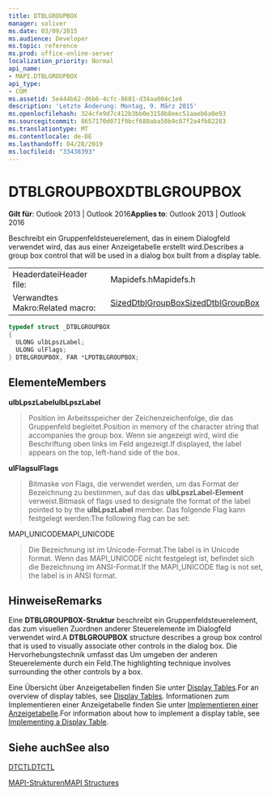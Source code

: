 ```yaml
---
title: DTBLGROUPBOX
manager: soliver
ms.date: 03/09/2015
ms.audience: Developer
ms.topic: reference
ms.prod: office-online-server
localization_priority: Normal
api_name:
- MAPI.DTBLGROUPBOX
api_type:
- COM
ms.assetid: 5e444b62-d6b6-4cfc-8601-d34aa004c1e6
description: 'Letzte Änderung: Montag, 9. März 2015'
ms.openlocfilehash: 324cfe9d7c412b3bb0e3150b8eec51aaeb6a0e93
ms.sourcegitcommit: 8657170d071f9bcf680aba50b9c07f2a4fb82283
ms.translationtype: MT
ms.contentlocale: de-DE
ms.lasthandoff: 04/28/2019
ms.locfileid: "33438393"
---
```

# <a name="dtblgroupbox"></a><span data-ttu-id="f2ad8-103">DTBLGROUPBOX</span><span class="sxs-lookup"><span data-stu-id="f2ad8-103">DTBLGROUPBOX</span></span>

  
  
<span data-ttu-id="f2ad8-104">**Gilt für**: Outlook 2013 | Outlook 2016</span><span class="sxs-lookup"><span data-stu-id="f2ad8-104">**Applies to**: Outlook 2013 | Outlook 2016</span></span> 
  
<span data-ttu-id="f2ad8-105">Beschreibt ein Gruppenfeldsteuerelement, das in einem Dialogfeld verwendet wird, das aus einer Anzeigetabelle erstellt wird.</span><span class="sxs-lookup"><span data-stu-id="f2ad8-105">Describes a group box control that will be used in a dialog box built from a display table.</span></span>
  
|||
|:-----|:-----|
|<span data-ttu-id="f2ad8-106">Headerdatei</span><span class="sxs-lookup"><span data-stu-id="f2ad8-106">Header file:</span></span>  <br/> |<span data-ttu-id="f2ad8-107">Mapidefs.h</span><span class="sxs-lookup"><span data-stu-id="f2ad8-107">Mapidefs.h</span></span>  <br/> |
|<span data-ttu-id="f2ad8-108">Verwandtes Makro:</span><span class="sxs-lookup"><span data-stu-id="f2ad8-108">Related macro:</span></span>  <br/> |[<span data-ttu-id="f2ad8-109">SizedDtblGroupBox</span><span class="sxs-lookup"><span data-stu-id="f2ad8-109">SizedDtblGroupBox</span></span>](sizeddtblgroupbox.md) <br/> |
   
```cpp
typedef struct _DTBLGROUPBOX
{
  ULONG ulbLpszLabel;
  ULONG ulFlags;
} DTBLGROUPBOX, FAR *LPDTBLGROUPBOX;

```

## <a name="members"></a><span data-ttu-id="f2ad8-110">Elemente</span><span class="sxs-lookup"><span data-stu-id="f2ad8-110">Members</span></span>

 <span data-ttu-id="f2ad8-111">**ulbLpszLabel**</span><span class="sxs-lookup"><span data-stu-id="f2ad8-111">**ulbLpszLabel**</span></span>
  
> <span data-ttu-id="f2ad8-112">Position im Arbeitsspeicher der Zeichenzeichenfolge, die das Gruppenfeld begleitet.</span><span class="sxs-lookup"><span data-stu-id="f2ad8-112">Position in memory of the character string that accompanies the group box.</span></span> <span data-ttu-id="f2ad8-113">Wenn sie angezeigt wird, wird die Beschriftung oben links im Feld angezeigt.</span><span class="sxs-lookup"><span data-stu-id="f2ad8-113">If displayed, the label appears on the top, left-hand side of the box.</span></span>
    
 <span data-ttu-id="f2ad8-114">**ulFlags**</span><span class="sxs-lookup"><span data-stu-id="f2ad8-114">**ulFlags**</span></span>
  
> <span data-ttu-id="f2ad8-115">Bitmaske von Flags, die verwendet werden, um das Format der Bezeichnung zu bestimmen, auf das das **ulbLpszLabel-Element** verweist.</span><span class="sxs-lookup"><span data-stu-id="f2ad8-115">Bitmask of flags used to designate the format of the label pointed to by the **ulbLpszLabel** member.</span></span> <span data-ttu-id="f2ad8-116">Das folgende Flag kann festgelegt werden:</span><span class="sxs-lookup"><span data-stu-id="f2ad8-116">The following flag can be set:</span></span> 
    
<span data-ttu-id="f2ad8-117">MAPI_UNICODE</span><span class="sxs-lookup"><span data-stu-id="f2ad8-117">MAPI_UNICODE</span></span> 
  
> <span data-ttu-id="f2ad8-118">Die Bezeichnung ist im Unicode-Format.</span><span class="sxs-lookup"><span data-stu-id="f2ad8-118">The label is in Unicode format.</span></span> <span data-ttu-id="f2ad8-119">Wenn das MAPI_UNICODE nicht festgelegt ist, befindet sich die Bezeichnung im ANSI-Format.</span><span class="sxs-lookup"><span data-stu-id="f2ad8-119">If the MAPI_UNICODE flag is not set, the label is in ANSI format.</span></span>
    
## <a name="remarks"></a><span data-ttu-id="f2ad8-120">Hinweise</span><span class="sxs-lookup"><span data-stu-id="f2ad8-120">Remarks</span></span>

<span data-ttu-id="f2ad8-121">Eine **DTBLGROUPBOX-Struktur** beschreibt ein Gruppenfeldsteuerelement, das zum visuellen Zuordnen anderer Steuerelemente im Dialogfeld verwendet wird.</span><span class="sxs-lookup"><span data-stu-id="f2ad8-121">A **DTBLGROUPBOX** structure describes a group box control that is used to visually associate other controls in the dialog box.</span></span> <span data-ttu-id="f2ad8-122">Die Hervorhebungstechnik umfasst das Um umgeben der anderen Steuerelemente durch ein Feld.</span><span class="sxs-lookup"><span data-stu-id="f2ad8-122">The highlighting technique involves surrounding the other controls by a box.</span></span> 
  
<span data-ttu-id="f2ad8-123">Eine Übersicht über Anzeigetabellen finden Sie unter [Display Tables](display-tables.md).</span><span class="sxs-lookup"><span data-stu-id="f2ad8-123">For an overview of display tables, see [Display Tables](display-tables.md).</span></span> <span data-ttu-id="f2ad8-124">Informationen zum Implementieren einer Anzeigetabelle finden Sie unter [Implementieren einer Anzeigetabelle](display-table-implementation.md).</span><span class="sxs-lookup"><span data-stu-id="f2ad8-124">For information about how to implement a display table, see [Implementing a Display Table](display-table-implementation.md).</span></span>
  
## <a name="see-also"></a><span data-ttu-id="f2ad8-125">Siehe auch</span><span class="sxs-lookup"><span data-stu-id="f2ad8-125">See also</span></span>



[<span data-ttu-id="f2ad8-126">DTCTL</span><span class="sxs-lookup"><span data-stu-id="f2ad8-126">DTCTL</span></span>](dtctl.md)


[<span data-ttu-id="f2ad8-127">MAPI-Strukturen</span><span class="sxs-lookup"><span data-stu-id="f2ad8-127">MAPI Structures</span></span>](mapi-structures.md)

